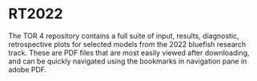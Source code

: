 # RT2022

The TOR 4 repository contains a full suite of input, results, diagnostic, retrospective plots for selected models from the 2022 bluefish research track.  These are PDF files that are most easily viewed after downloading, and can be quickly navigated using the bookmarks in navigation pane in adobe PDF.
